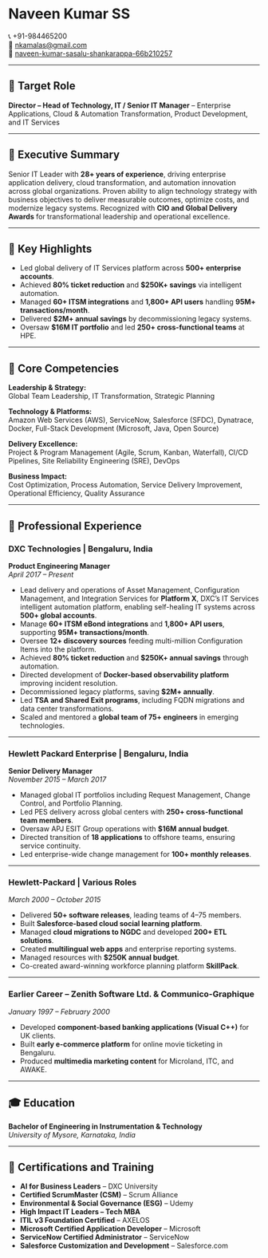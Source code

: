 # **Naveen Kumar SS**

📞 +91-984465200  
📧 nkamalas@gmail.com  
🔗 [naveen-kumar-sasalu-shankarappa-66b210257](https://www.linkedin.com/in/naveen-kumar-sasalu-shankarappa-66b210257)

---

## 🎯 **Target Role**
**Director – Head of Technology, IT / Senior IT Manager** – Enterprise Applications, Cloud & Automation Transformation, Product Development, and IT Services

---

## 🧭 **Executive Summary**
Senior IT Leader with **28+ years of experience**, driving enterprise application delivery, cloud transformation, and automation innovation across global organizations. Proven ability to align technology strategy with business objectives to deliver measurable outcomes, optimize costs, and modernize legacy systems. Recognized with **CIO and Global Delivery Awards** for transformational leadership and operational excellence.

---

## 🌟 **Key Highlights**
- Led global delivery of IT Services platform across **500+ enterprise accounts**.  
- Achieved **80% ticket reduction** and **$250K+ savings** via intelligent automation.  
- Managed **60+ ITSM integrations** and **1,800+ API users** handling **95M+ transactions/month**.  
- Delivered **$2M+ annual savings** by decommissioning legacy systems.  
- Oversaw **$16M IT portfolio** and led **250+ cross-functional teams** at HPE.

---

## 🧠 **Core Competencies**

**Leadership & Strategy:**  
Global Team Leadership, IT Transformation, Strategic Planning  

**Technology & Platforms:**  
Amazon Web Services (AWS), ServiceNow, Salesforce (SFDC), Dynatrace, Docker, Full-Stack Development (Microsoft, Java, Open Source)  

**Delivery Excellence:**  
Project & Program Management (Agile, Scrum, Kanban, Waterfall), CI/CD Pipelines, Site Reliability Engineering (SRE), DevOps  

**Business Impact:**  
Cost Optimization, Process Automation, Service Delivery Improvement, Operational Efficiency, Quality Assurance

---

## 💼 **Professional Experience**

### **DXC Technologies | Bengaluru, India**  
**Product Engineering Manager**  
_April 2017 – Present_

- Lead delivery and operations of Asset Management, Configuration Management, and Integration Services for **Platform X**, DXC’s IT Services intelligent automation platform, enabling self-healing IT systems across **500+ global accounts**.  
- Manage **60+ ITSM eBond integrations** and **1,800+ API users**, supporting **95M+ transactions/month**.  
- Oversee **12+ discovery sources** feeding multi-million Configuration Items into the platform.  
- Achieved **80% ticket reduction** and **$250K+ annual savings** through automation.  
- Directed development of **Docker-based observability platform** improving incident resolution.  
- Decommissioned legacy platforms, saving **$2M+ annually**.  
- Led **TSA and Shared Exit programs**, including FQDN migrations and data center transformations.  
- Scaled and mentored a **global team of 75+ engineers** in emerging technologies.

---

### **Hewlett Packard Enterprise | Bengaluru, India**  
**Senior Delivery Manager**  
_November 2015 – March 2017_

- Managed global IT portfolios including Request Management, Change Control, and Portfolio Planning.  
- Led PES delivery across global centers with **250+ cross-functional team members**.  
- Oversaw APJ ESIT Group operations with **$16M annual budget**.  
- Directed transition of **18 applications** to offshore teams, ensuring service continuity.  
- Led enterprise-wide change management for **100+ monthly releases**.

---

### **Hewlett-Packard | Various Roles**  
_March 2000 – October 2015_

- Delivered **50+ software releases**, leading teams of 4–75 members.  
- Built **Salesforce-based cloud social learning platform**.  
- Managed **cloud migrations to NGDC** and developed **200+ ETL solutions**.  
- Created **multilingual web apps** and enterprise reporting systems.  
- Managed resources with **$250K annual budget**.  
- Co-created award-winning workforce planning platform **SkillPack**.

---

### **Earlier Career – Zenith Software Ltd. & Communico-Graphique**  
_January 1997 – February 2000_

- Developed **component-based banking applications (Visual C++)** for UK clients.  
- Built **early e-commerce platform** for online movie ticketing in Bengaluru.  
- Produced **multimedia marketing content** for Microland, ITC, and AWAKE.

---

## 🎓 **Education**
**Bachelor of Engineering in Instrumentation & Technology**  
_University of Mysore, Karnataka, India_

---

## 🧾 **Certifications and Training**
- **AI for Business Leaders** – DXC University  
- **Certified ScrumMaster (CSM)** – Scrum Alliance  
- **Environmental & Social Governance (ESG)** – Udemy  
- **High Impact IT Leaders – Tech MBA**  
- **ITIL v3 Foundation Certified** – AXELOS  
- **Microsoft Certified Application Developer** – Microsoft  
- **ServiceNow Certified Administrator** – ServiceNow  
- **Salesforce Customization and Development** – Salesforce.com
